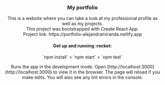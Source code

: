 <h3 align="center">My portfolio</h3>

<p align="center">This is a website where you can take a look at my professional profile as well as my projects.
<br />This project was bootstrapped with Create React App.
<br />Project link: https://portfolio-alejandramiranda.netlify.app</p>

<h4 align="center">Get up and running :rocket:</h4>
<p align="center">`npm install`  > `npm start` > `npm test`</p>

<p align="center">
Runs the app in the development mode. Open [http://localhost:3000](http://localhost:3000) to view it in the browser.
The page will reload if you make edits. You will also see any lint errors in the console.<p>





